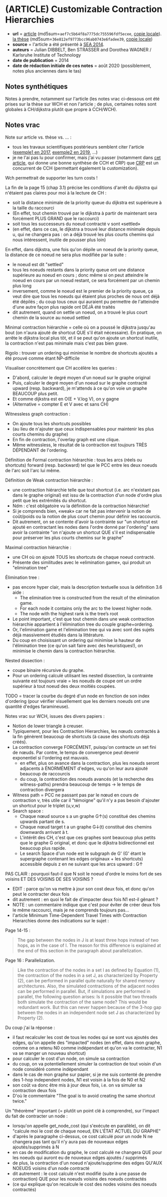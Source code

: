 # (ARTICLE) Customizable Contraction Hierarchies

- **url** = [article](https://arxiv.org/pdf/1402.0402v5.pdf) (md5sum=`aef7c5b64f8a7775dc755596fdf5ecee`, [copie locale](./LOCALCOPIES/1402.0402v5.pdf)). [la thèse](https://i11www.iti.kit.edu/_media/teaching/theses/weak_ch_work-1.pdf) (md5sum=`36e812ef9773bcc96ab0743e6fadee39`, [copie locale](./LOCALCOPIES/weak_ch_work-1.pdf))
- **source** = l'article a été présenté à [SEA 2014](https://di.ku.dk/sea2014/accepted-papers/).
- **auteurs** = Julian DIBBELT, Ben STRASSER and Dorothea WAGNER / Karlsruhe Institute of Technology
- **date de publication** = 2014
- **date de rédaction initiale de ces notes** = août 2020 (possiblement, notes plus anciennes dans le tas)

## Notes synthétiques

Notes à prendre, notamment sur l'article (les notes vrac ci-dessous ont été prises sur la thèse sur WCH et non l'article ; de plus, certaines notes sont globales à CH/dijkstra plutôt que propre à CCH/WCH).

## Notes vrac

Note sur article vs. thèse vs. ... :
- tous les travaux scientifiques postérieurs semblent citer l'article ([exemple1 en 2017](https://arxiv.org/pdf/1504.03812.pdf), [exemple2 en 2019](https://arxiv.org/pdf/1906.11811.pdf), ...)
- je ne l'ai pas lu pour confirmer, mais j'ai vu passer (notamment dans [cet article](https://ad-publications.cs.uni-freiburg.de/GIS_personal_FS_2015.pdf), qui donne une bonne synthèse de CCH et CRP) que [CRP](https://www.microsoft.com/en-us/research/wp-content/uploads/2011/05/crp-sea.pdf) est un concurrent de CCH (permettant également la customization).

Wch permettrait de supporter les turn costs !

La fin de la page 15 (chap 3.1) précise les conditions d'arrêt du dijkstra qui n'étaient pas claires pour moi à la lecture de CH :
- soit la distance minimale de la priority queue du dijkstra est supérieure à la taille du raccourci
- (En effet, tout chemin trouvé par le dijkstra à partir de maintenant sera forcément PLUS GRAND que le raccourci)
- soit tous les successeurs du noeud contracté v sont «settled»
- (en effet, dans ce cas, le dijkstra a trouvé leur distance minimale depuis u, qui ne changera pas : on a déjà trouvé les plus courts chemins qui nous intéressent, inutile de pousser plus loin)

En effet, dans dijkstra, une fois qu'on dépile un noeud de la priority queue, la distance de ce noeud ne sera plus modifiée par la suite :
- le noeud est dit "settled"
- tous les noeuds restants dans la priority queue ont une distance supérieure au noeud en cours ; donc même si on peut atteindre le noeud en cours par un noeud restant, ce sera forcément par un chemin plus long
- inversement, comme le noeud est le premier de la priority queue, ça veut dire que tous les noeuds qui étaient plus proches de nous ont déjà été dépilés ; du coup tous ceux qui auraient pu permettre de l'atteindre d'une autre façon plus rapide ont DÉJÀ été traités
- dit autrement, quand on settle un noeud, on a trouvé le plus court chemin de la source au noeud settled

Minimal contraction hiérarchie = celle où on a poussé le dijkstra jusqu'au bout (on n'aura ajouté de shortcut QUE s'il était nécessaire). En pratique, on arrête le dijkstra local plus tôt, et il se peut qu'on ajoute un shortcut inutile, la contraction n'est pas minimale mais c'est pas bien grave.

Rigolo : trouver un ordering qui minimise le nombre de shortcuts ajoutés a été prouvé comme étant NP-difficile

Visualiser concrètement que CH accélère les queries :
- D'abord, calculer le degré moyen d'un noeud sur le graphe original
- Puis, calculer le degré moyen d'un noeud sur le graphe contracté upward (resp. backward), je m'attends à ce qu'on voie un graphe BEAUCOUP plus petit.
- Et comme dijkstra est en O(E + V.log V), on y gagne
- (Alternative = compter E et V avec et sans CH) 

Witnessless graph contraction :
- On ajoute tous les shortcuts possibles
- (au lieu de n'ajouter que ceux indispensables pour maintenir les plus courts chemins du graphe)
- En fin de contraction, l'overlay  graph est une clique.
- Même witnessless, le résultat de la contraction est toujours TRÈS DÉPENDANT de l'ordering.

Définition de Formal contraction hiérarchie : tous les arcs (réels ou shortcuts) forward (resp. backward) tel que le PCC entre les deux noeuds de l'arc soit l'arc lui même.

Définition de Weak contraction hiérarchie :
- une contraction hiérarchie telle que tout shortcut (i.e. arc n'existant pas dans le graphe original) est issu de la contraction d'un node d'ordre plus petit que les extrémités du shortcut.
- Ndm : c'est obligatoire vu la définition de la contraction hiérarchie!
- Si je comprends bien, «weak» car ne fait pas intervenir la notion de coût/poids ou la notion de plus court chemin pour définir les raccourcis.
- Dit autrement, on se contente d'avoir la contrainte sur "un shortcut est ajouté en contractant les nodes dans l'ordre donné par l'ordering" sans avoir la contrainte "on n'ajoute un shortcut QUE s'il est indispensable pour préserver les plus courts chemins sur le graphe"

Maximal contraction hiérarchie :
- une CH où on ajouté TOUS les shortcuts de chaque noeud contracté.
- Présente des similitudes avec le «elimination game», qui produit un "elimination tree"

Élimination tree :
- pas encore hyper clair, mais la description textuelle sous la définition 3.6 aide :
    + The elimination tree is constructed from the result of the elimination game.
    + For each node it contains only the arc to the lowest higher node.
    + The node with the highest rank is the tree’s root
- Le point important, c'est que tout chemin dans une weak contraction hiérarchie appartient à l'élimination tree du couple graphe+ordering.
- Or, l'elimination game et l'elimination tree qui va avec sont des sujets déjà massivement étudiés dans la littérature.
- Du coup en choisissant un ordering qui minimise la hauteur de l'élimination tree (ce qu'on sait faire avec des heuristiques!), on minimise le chemin dans la contraction hiérarchie.

Nested dissection :
- coupe binaire récursive du graphe.
- Pour un ordering calculé utilisant les nested dissection, la contrainte suivante est toujours vraie = les noeuds de coupe ont un ordre supérieur à tout noeud des deux moitiés coupées.

TODO = tracer la courbe du degré d'un node en fonction de son index d'ordering (pour vérifier visuellement que les derniers noeuds ont une quantité d'edges faramineuse).


Notes vrac sur WCH, issues des divers papiers :
- Notion de lower triangle à creuser.
- Typiquement, pour les Contraction Hierarchies, les nœuds contractés à la fin génèrent beaucoup de shortcuts (à cause des shortcuts déjà créés).
- La contraction converge FORCÉMENT, puisqu'on contracte un set fini de nœuds. Par contre, le temps de convergence peut devenir exponentiel si l'ordering est mauvais.
    + en effet, plus on avance dans la contraction, plus les noeuds seront adjacents à ÉNORMÉMENT d'edges, vu qu'on leur aura ajouté beaucoup de raccourcis
    + du coup, la contraction des noeuds avancés (et la recherche des witness-paths) prendra beaucoup de temps -> le temps de contraction divergera
- Witness path = PCC ne passant pas par le nœud en cours de contraction v, très utile car il "témoigne" qu'il n'y a pas besoin d'ajouter un shortcut pour le triplet (u,v,w)
- Search space :
    + Chaque nœud source s a un graphe G↑(s) constitué des chemins upwards partant de s.
    + Chaque nœud target t a un graphe G↓(t) constitué des chemins downwards arrivant à t.
    + L'intérêt des CH, c'est que ces graphes sont beaucoup plus petits que le graphe G original, et donc que le dijkstra bidirectionnel est beaucoup plus rapide.
    + Le search Space d'un node est le subgraph de G' (G' étant le supergraphe contenant les edges originaux + les shortcuts) accessible depuis z en ne suivant que les arcs upward : G↑


PAS CLAIR : pourquoi faut-il que N soit le noeud d'ordre le moins fort de ses voisins ET DES VOISINS DE SES VOISINS ?
- EDIT : parce qu'on va mettre à jour son cost deux fois, et donc qu'on peut le contracter deux fois
- dit autrement : en quoi le fait de d'impacter deux fois N1 est-il gênant ?
- NOTE : un commentaire indique que c'est pour éviter de créer deux fois le même raccourci, mais je ne comprends toujours pas...
- l'article Minimum Time-Dependent Travel Times with Contraction Hierarchies donne des indications sur le sujet :

Page 14-15 :

> The gap between the nodes in J is at least three hops instead of two hops, as in the case of I. The reason for this difference is explained at the end of this section in the paragraph about parallelization.

Page 16 : Parallelization.

> Like the contraction of the nodes in a set I as defined by Equation (1), the contraction of the nodes in a set J, as characterized by Property (2), can be performed in parallel quite naturally for shared memory architectures. Also, the simulated contractions of the adjacent nodes can be performed in parallel. But, if simulations are performed in parallel, the following question arises: Is it possible that two threads both simulate the contraction of the same node? This would be redundant work. But this can never happen because of the 3-hop gap between the nodes in an independent node set J as characterized by Property (2).

Du coup j'ai la réponse :
-  il faut recalculer les cost de tous les nodes qui se sont vus ajoutés des edges, qu'on appelle des "impacted" nodes (en effet, dans mon graphe, comme on a retenu N0 comme indépendant et qu'on va le contracter, N1 va se manger un nouveau shortcut)
-  pour calculer le cost d'un node, on simule sa contraction
-  du coup, on va potentiellement simuler la contraction de tout voisin d'un node considéré comme indépendant
-  dans le cas de mon graphe sur papier, si je me suis contenté de prendre des 1-hop independent nodes, N1 est voisin à la fois de N0 et N2
-  son coût va donc être mis à jour deux fois, i.e. on va simuler sa contraction deux fois
-  D'où le commentaire "The goal is to avoid creating the same shortcut twice."

Un "théorème" important (= plutôt un point clé à comprendre), sur l'impact du fait de contracter un node :
- lorsqu'on appelle get_node_cost (qui s'exécute en parallèle), on dit "calcule moi le cost de chaque noeud, EN L'ÉTAT ACTUEL DU GRAPHE"
- d'après le paragraphe ci-dessus, ce cost calculé pour un node N ne changera pas tant qu'il n'y aura pas de nouveaux edges ajoutés/supprimés à N
- en cas de modification du graphe, le cost calculé ne changera QUE pour les noeuds qui auront eu de nouveaux edges ajoutés / supprimés
- de plus, la contraction d'un noeud n'ajoute/supprime des edges QU'AUX NOEUDS voisins d'un node contracté
- dit autrement : le cost calculé n'est modifié (suite à une passe de contraction) QUE pour les noeuds voisins des noeuds contractés
- (ce qui explique qu'on recalcule le cost des nodes voisins des noeuds contractés)
